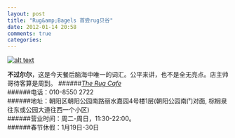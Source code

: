 ```yaml
---
layout: post
title: "Rug&amp;Bagels 首尝rug贝谷"
date: 2012-01-14 20:58
comments: true
categories: 
---
```

[![alt text](http://kuanmall.com/img/blog_9c9c64e38cf994909d293cd1f81d88bb5283_3.jpg)](http://kuanmall.com/img/blog_9c9c64e38cf994909d293cd1f81d88bb5283_6.jpg)

__不过尔尔__，这是今天餐后脑海中唯一的词汇。公平来讲，也不是全无亮点。店主帅哥待客算是周到。<!-- more -->
######[_The Rug Cafe_](http://www.therugcafes.com/)<br>
######电话：010-8550 2722<br>
######地址：朝阳区朝阳公园南路丽水嘉园4号楼1层(朝阳公园南门对面, 棕榈泉往东或公园大道往西一个小区)<br>
######营业时间：周二-周日，11:30-22:00。<br>
######春节休假：1月19日-30日<br>